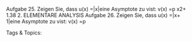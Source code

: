 Aufgabe 25. Zeigen Sie, dass u(x) =|x|eine Asymptote zu vist:
v(x) =p
x2+ 1.38 2. ELEMENTARE ANALYSIS
Aufgabe 26. Zeigen Sie, dass u(x) =|x+ 1|eine Asymptote zu vist:
v(x) =p

   Tags & Topics:
   